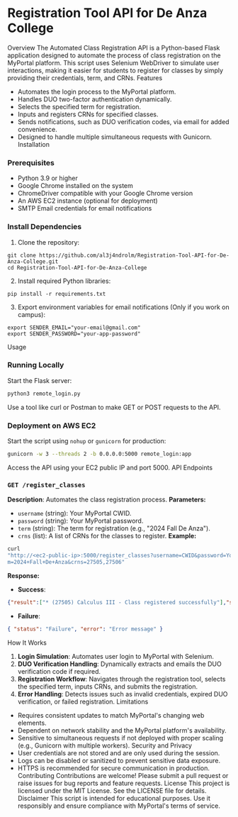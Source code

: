 # Registration Tool API for De Anza College

Overview
The Automated Class Registration API is a Python-based Flask application designed to automate
the process of class registration on the MyPortal platform. This script uses Selenium WebDriver to
simulate user interactions, making it easier for students to register for classes by simply providing
their credentials, term, and CRNs.
Features
- Automates the login process to the MyPortal platform.
- Handles DUO two-factor authentication dynamically.
- Selects the specified term for registration.
- Inputs and registers CRNs for specified classes.
- Sends notifications, such as DUO verification codes, via email for added convenience.
- Designed to handle multiple simultaneous requests with Gunicorn.
Installation
### Prerequisites
- Python 3.9 or higher
- Google Chrome installed on the system
- ChromeDriver compatible with your Google Chrome version
- An AWS EC2 instance (optional for deployment)
- SMTP Email credentials for email notifications
### Install Dependencies
1. Clone the repository:
 ```
 git clone https://github.com/al3j4ndrolm/Registration-Tool-API-for-De-Anza-College.git
 cd Registration-Tool-API-for-De-Anza-College
 ```
2. Install required Python libraries:
 ```
 pip install -r requirements.txt
 ```
3. Export environment variables for email notifications (Only if you work on campus):
 ```
 export SENDER_EMAIL="your-email@gmail.com"
 export SENDER_PASSWORD="your-app-password"
 ```
Usage
### Running Locally
Start the Flask server:
```bash
python3 remote_login.py
```
Use a tool like curl or Postman to make GET or POST requests to the API.
### Deployment on AWS EC2
Start the script using `nohup` or `gunicorn` for production:
```bash
gunicorn -w 3 --threads 2 -b 0.0.0.0:5000 remote_login:app
```
Access the API using your EC2 public IP and port 5000.
API Endpoints
### `GET /register_classes`
**Description**: Automates the class registration process.
**Parameters:**
- `username` (string): Your MyPortal CWID.
- `password` (string): Your MyPortal password.
- `term` (string): The term for registration (e.g., "2024 Fall De Anza").
- `crns` (list): A list of CRNs for the classes to register.
**Example:**
```bash
curl
"http://<ec2-public-ip>:5000/register_classes?username=CWID&password=YourPassword&ter
m=2024+Fall+De+Anza&crns=27505,27506"
```
**Response:**
- **Success**:
 ```json
 {"result":["* (27505) Calculus III - Class registered successfully"],"status":"Success","time_elapsed": 11.25 seconds
 ```
- **Failure**:
 ```json
 { "status": "Failure", "error": "Error message" }
 ```
How It Works
1. **Login Simulation**: Automates user login to MyPortal with Selenium.
2. **DUO Verification Handling**: Dynamically extracts and emails the DUO verification code if
required.
3. **Registration Workflow**: Navigates through the registration tool, selects the specified term,
inputs CRNs, and submits the registration.
4. **Error Handling**: Detects issues such as invalid credentials, expired DUO verification, or failed
registration.
Limitations
- Requires consistent updates to match MyPortal's changing web elements.
- Dependent on network stability and the MyPortal platform's availability.
- Sensitive to simultaneous requests if not deployed with proper scaling (e.g., Gunicorn with multiple
workers).
Security and Privacy
- User credentials are not stored and are only used during the session.
- Logs can be disabled or sanitized to prevent sensitive data exposure.
- HTTPS is recommended for secure communication in production.
Contributing
Contributions are welcome! Please submit a pull request or raise issues for bug reports and feature
requests.
License
This project is licensed under the MIT License. See the LICENSE file for details.
Disclaimer
This script is intended for educational purposes. Use it responsibly and ensure compliance with
MyPortal's terms of service.
